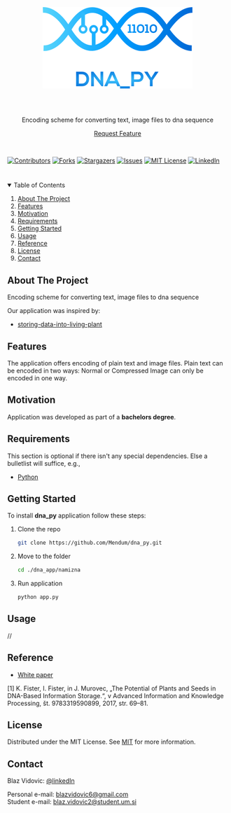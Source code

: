 <!--
*** Thanks to othneildrew (https://github.com/othneildrew)
*** for his Read.me template
*** othneildrew/Best-README-Template
*** Thanks again!
-->

<!-- PROJECT LOGO -->
<h3 align="center">
  <br>
  <a href="https://github.com/Mendum/dna_py">
    <img src="https://github.com/Mendum/dna_py/blob/version_beta/dna_app/namizna/image/logo.png" alt="Logo">
  </a>
  <br> <br>
</h3>
<h1>    </h1>
<p align="center">
  <a>Encoding scheme for converting text, image files to dna sequence</a>
</p>
<p align="center">
  <a href="https://github.com/Mendum/dna_py/issues">Request Feature</a>
</p>
<br>

[![Contributors][contributors-shield]][contributors-url]
[![Forks][forks-shield]][forks-url]
[![Stargazers][stars-shield]][stars-url]
[![Issues][issues-shield]][issues-url]
[![MIT License][license-shield]][license-url]
[![LinkedIn][linkedin-shield]][linkedin-url]
<br>
<h1>    </h1>
<!-- TABLE OF CONTENTS -->
<details open="open">
  <summary>Table of Contents</summary>
  <ol>
    <li><a href="#about-the-project">About The Project</a></li>
    <li><a href="#features">Features</a></li>
    <li><a href="#motivation">Motivation</a></li>
    <li><a href="#requirements">Requirements</a></li>
    <li><a href="#getting-started">Getting Started</a></li>
    <li><a href="#usage">Usage</a></li>
    <li><a href="#referce">Reference</a></li>
    <li><a href="#license">License</a></li>
    <li><a href="#contact">Contact</a></li>
  </ol>
</details>


<!-- About The Project -->
## About The Project

Encoding scheme for converting text, image files to dna sequence

Our application was inspired by:
+ [storing-data-into-living-plant](http://www.storing-data-into-living-plant.net/)


<!-- Features -->
## Features

The application offers encoding of plain text and image files.
Plain text can be encoded in two ways: Normal or Compressed
Image can only be encoded in one way.


<!-- Motivation -->
## Motivation

Application was developed as part of a **bachelors degree**.


<!-- Requirements -->
## Requirements

This section is optional if there isn't any special dependencies. Else a bulletlist will suffice, e.g.,
+ [Python](https://www.python.org/)

## Getting Started

To install **dna_py** application follow these steps:

1. Clone the repo
   ```sh
   git clone https://github.com/Mendum/dna_py.git
   ```
2. Move to the folder
   ```sh
   cd ./dna_app/namizna
   ```
3. Run application
   ```python
   python app.py
   ```

<!-- Usage -->
## Usage

//


<!-- Reference -->
## Reference

+ [White paper](https://www.researchgate.net/publication/318715301_The_Potential_of_Plants_and_Seeds_in_DNA-Based_Information_Storage)

[1] K. Fister, I. Fister, in J. Murovec, „The Potential of Plants and Seeds in DNA-Based Information Storage.“, v Advanced Information and Knowledge Processing, št. 9783319590899, 2017, str. 69–81.


<!-- License -->
## License

Distributed under the MIT License. See [MIT](http://opensource.org/licenses/mit-license.php) for more information.


<!-- Contact -->
## Contact

Blaz Vidovic: [@linkedIn](https://www.linkedin.com/in/blaz-vidovic/)

Personal e-mail: blazvidovic6@gmail.com<br>Student e-mail: blaz.vidovic2@student.um.si


<!-- MARKDOWN LINKS & IMAGES -->
<!-- https://shields.io/ -->
<!-- https://www.markdownguide.org/basic-syntax/#reference-style-links -->

[contributors-shield]: https://img.shields.io/github/contributors/Mendum/dna_py.svg?style=for-the-badge
[contributors-url]: https://github.com/Mendum/dna_py/graphs/contributors
[forks-shield]: https://img.shields.io/github/forks/Mendum/dna_py.svg?style=for-the-badge
[forks-url]: https://github.comMendum/dna_py/network/members
[stars-shield]: https://img.shields.io/github/stars/Mendum/dna_py.svg?style=for-the-badge
[stars-url]: https://github.com/Mendum/dna_py/stargazers
[issues-shield]: https://img.shields.io/github/issues/Mendum/dna_py.svg?style=for-the-badge
[issues-url]: https://github.com/Mendum/dna_py/issues
[license-shield]: https://img.shields.io/github/license/Mendum/dna_py.svg?style=for-the-badge
[license-url]: https://github.com/Mendum/dna_py/blob/master/LICENSE.txt
[linkedin-shield]: https://img.shields.io/badge/-LinkedIn-black.svg?style=for-the-badge&logo=linkedin&colorB=555
[linkedin-url]: https://www.linkedin.com/in/blaz-vidovic/

